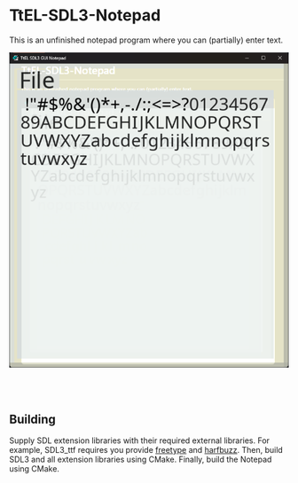 # TtEL-SDL3-Notepad
This is an unfinished notepad program where you can (partially) enter text.

![Screenshot of the notepad program.](README-assets/Screenshot.png)


<br><br>

## Building
Supply SDL extension libraries with their required external libraries. For example, SDL3_ttf requires you provide [freetype](https://github.com/freetype/freetype) and [harfbuzz](https://github.com/harfbuzz/harfbuzz).
Then, build SDL3 and all extension libraries using CMake.
Finally, build the Notepad using CMake.
